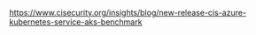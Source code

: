 


https://www.cisecurity.org/insights/blog/new-release-cis-azure-kubernetes-service-aks-benchmark




